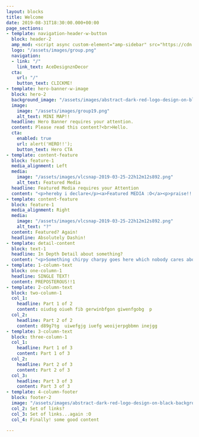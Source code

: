 ```yaml
---
layout: blocks
title: Welcome
date: 2019-08-31T18:30:00.000+00:00
page_sections:
- template: navigation-header-w-button
  block: header-2
  amp_mod: <script async custom-element="amp-sidebar" src="https://cdn.ampproject.org/v0/amp-sidebar-latest.js"></script>
  logo: "/assets/images/group.png"
  navigation:
  - link: "/"
    link_text: AceDesignznDecor
  cta:
    url: "/"
    button_text: CLICKME!
- template: hero-banner-w-image
  block: hero-2
  background_image: "/assets/images/abstract-dark-red-logo-design-on-black-background-video-animation-hd-1920x1080_ek5t-yjbl__F0008.png"
  image:
    image: "/assets/images/group19.png"
    alt_text: MINI MAP!!
  headline: Hero Banner requires your attention.
  content: Please read this content?<br>Hello.
  cta:
    enabled: true
    url: alert('HERO!!');
    button_text: Hero CTA
- template: content-feature
  block: feature-1
  media_alignment: Left
  media:
    image: "/assets/images/vlcsnap-2019-03-25-22h12m12s892.png"
    alt_text: Featured Media
  headline: Featured Media requires your Attention
  content: "<p>hereby i declare</p><a>Featured MEDIA :O</a><p>praise!!!</p>"
- template: content-feature
  block: feature-1
  media_alignment: Right
  media:
    image: "/assets/images/vlcsnap-2019-03-25-22h12m12s892.png"
    alt_text: "?"
  content: Featured? Again!
  headline: Absolutely Dashin!
- template: detail-content
  block: text-1
  headline: In Depth Detail about something?
  content: "<p>Something chirpy charpy goes here which nobody cares about</p>"
- template: 1-column-text
  block: one-column-1
  headline: SINGLE TEXT!
  content: PREPOSTEROUS!!1
- template: 2-column-text
  block: two-column-1
  col_1:
    headline: Part 1 of 2
    content: oiudsg oiueh fib gerwinbfgon giwenfgobg  p
  col_2:
    headline: Part 2 of 2
    content: d89g7tg  uiwefgjg iuefg weoijerpgbbmn inejgg
- template: 3-column-text
  block: three-column-1
  col_1:
    headline: Part 1 of 3
    content: Part 1 of 3
  col_2:
    headline: Part 2 of 3
    content: Part 2 of 3
  col_3:
    headline: Part 3 of 3
    content: Part 3 of 3
- template: 4-column-footer
  block: footer-2
  image: "/assets/images/abstract-dark-red-logo-design-on-black-background-video-animation-hd-1920x1080_ek5t-yjbl__F0008.png"
  col_2: Set of links?
  col_3: Set of links...again :O
  col_4: Finally! some good content

---
```

